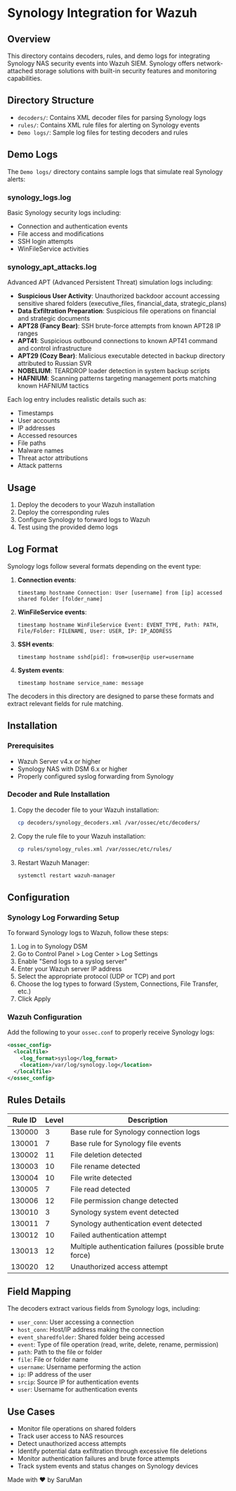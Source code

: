 # Synology Integration for Wazuh

## Overview
This directory contains decoders, rules, and demo logs for integrating Synology NAS security events into Wazuh SIEM. Synology offers network-attached storage solutions with built-in security features and monitoring capabilities.

## Directory Structure
- `decoders/`: Contains XML decoder files for parsing Synology logs
- `rules/`: Contains XML rule files for alerting on Synology events
- `Demo logs/`: Sample log files for testing decoders and rules

## Demo Logs
The `Demo logs/` directory contains sample logs that simulate real Synology alerts:

### synology_logs.log
Basic Synology security logs including:
- Connection and authentication events
- File access and modifications
- SSH login attempts
- WinFileService activities

### synology_apt_attacks.log
Advanced APT (Advanced Persistent Threat) simulation logs including:

- **Suspicious User Activity**: Unauthorized backdoor account accessing sensitive shared folders (executive_files, financial_data, strategic_plans)
- **Data Exfiltration Preparation**: Suspicious file operations on financial and strategic documents
- **APT28 (Fancy Bear)**: SSH brute-force attempts from known APT28 IP ranges
- **APT41**: Suspicious outbound connections to known APT41 command and control infrastructure
- **APT29 (Cozy Bear)**: Malicious executable detected in backup directory attributed to Russian SVR
- **NOBELIUM**: TEARDROP loader detection in system backup scripts
- **HAFNIUM**: Scanning patterns targeting management ports matching known HAFNIUM tactics

Each log entry includes realistic details such as:
- Timestamps
- User accounts
- IP addresses
- Accessed resources
- File paths
- Malware names
- Threat actor attributions
- Attack patterns

## Usage
1. Deploy the decoders to your Wazuh installation
2. Deploy the corresponding rules
3. Configure Synology to forward logs to Wazuh
4. Test using the provided demo logs

## Log Format
Synology logs follow several formats depending on the event type:

1. **Connection events**:
   ```
   timestamp hostname Connection: User [username] from [ip] accessed shared folder [folder_name]
   ```

2. **WinFileService events**:
   ```
   timestamp hostname WinFileService Event: EVENT_TYPE, Path: PATH, File/Folder: FILENAME, User: USER, IP: IP_ADDRESS
   ```

3. **SSH events**:
   ```
   timestamp hostname sshd[pid]: from=user@ip user=username
   ```

4. **System events**:
   ```
   timestamp hostname service_name: message
   ```

The decoders in this directory are designed to parse these formats and extract relevant fields for rule matching.

## Installation

### Prerequisites

- Wazuh Server v4.x or higher
- Synology NAS with DSM 6.x or higher
- Properly configured syslog forwarding from Synology

### Decoder and Rule Installation

1. Copy the decoder file to your Wazuh installation:
   ```bash
   cp decoders/synology_decoders.xml /var/ossec/etc/decoders/
   ```

2. Copy the rule file to your Wazuh installation:
   ```bash
   cp rules/synology_rules.xml /var/ossec/etc/rules/
   ```

3. Restart Wazuh Manager:
   ```bash
   systemctl restart wazuh-manager
   ```

## Configuration

### Synology Log Forwarding Setup

To forward Synology logs to Wazuh, follow these steps:

1. Log in to Synology DSM
2. Go to Control Panel > Log Center > Log Settings
3. Enable "Send logs to a syslog server"
4. Enter your Wazuh server IP address
5. Select the appropriate protocol (UDP or TCP) and port
6. Choose the log types to forward (System, Connections, File Transfer, etc.)
7. Click Apply

### Wazuh Configuration

Add the following to your `ossec.conf` to properly receive Synology logs:

```xml
<ossec_config>
  <localfile>
    <log_format>syslog</log_format>
    <location>/var/log/synology.log</location>
  </localfile>
</ossec_config>
```

## Rules Details

| Rule ID | Level | Description |
|---------|-------|-------------|
| 130000  | 3     | Base rule for Synology connection logs |
| 130001  | 7     | Base rule for Synology file events |
| 130002  | 11    | File deletion detected |
| 130003  | 10    | File rename detected |
| 130004  | 10    | File write detected |
| 130005  | 7     | File read detected |
| 130006  | 12    | File permission change detected |
| 130010  | 3     | Synology system event detected |
| 130011  | 7     | Synology authentication event detected |
| 130012  | 10    | Failed authentication attempt |
| 130013  | 12    | Multiple authentication failures (possible brute force) |
| 130020  | 12    | Unauthorized access attempt |

## Field Mapping

The decoders extract various fields from Synology logs, including:

- `user_conn`: User accessing a connection
- `host_conn`: Host/IP address making the connection
- `event_sharedfolder`: Shared folder being accessed
- `event`: Type of file operation (read, write, delete, rename, permission)
- `path`: Path to the file or folder
- `file`: File or folder name
- `username`: Username performing the action
- `ip`: IP address of the user
- `srcip`: Source IP for authentication events
- `user`: Username for authentication events

## Use Cases

- Monitor file operations on shared folders
- Track user access to NAS resources
- Detect unauthorized access attempts
- Identify potential data exfiltration through excessive file deletions
- Monitor authentication failures and brute force attempts
- Track system events and status changes on Synology devices

Made with ❤️ by SaruMan
